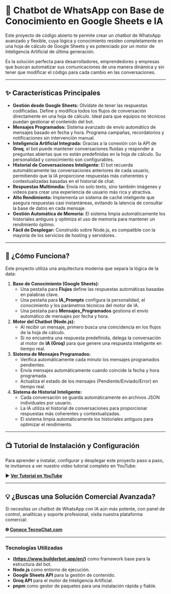# 🤖 Chatbot de WhatsApp con Base de Conocimiento en Google Sheets e IA

Este proyecto de código abierto te permite crear un chatbot de WhatsApp avanzado y flexible, cuya lógica y conocimiento residen completamente en una hoja de cálculo de Google Sheets y es potenciado por un motor de Inteligencia Artificial de última generación.

Es la solución perfecta para desarrolladores, emprendedores y empresas que buscan automatizar sus comunicaciones de una manera dinámica y sin tener que modificar el código para cada cambio en las conversaciones.

---

## ✨ Características Principales

*   **Gestión desde Google Sheets:** Olvídate de tener las respuestas codificadas. Define y modifica todos los flujos de conversación directamente en una hoja de cálculo. Ideal para que equipos no técnicos puedan gestionar el contenido del bot.
*   **Mensajes Programados:** Sistema avanzado de envío automático de mensajes basado en fecha y hora. Programa campañas, recordatorios y notificaciones sin intervención manual.
*   **Inteligencia Artificial Integrada:** Gracias a la conexión con la API de **Groq**, el bot puede mantener conversaciones fluidas y responder a preguntas abiertas que no están predefinidas en la hoja de cálculo. Su personalidad y conocimiento son configurables.
*   **Historial de Conversaciones Inteligente:** El bot recuerda automáticamente las conversaciones anteriores de cada usuario, permitiendo que la IA proporcione respuestas más coherentes y contextualizadas basadas en el historial de chat.
*   **Respuestas Multimedia:** Envía no solo texto, sino también imágenes y videos para crear una experiencia de usuario más rica y atractiva.
*   **Alto Rendimiento:** Implementa un sistema de caché inteligente que asegura respuestas casi instantáneas, evitando la latencia de consultar la base de datos en cada mensaje.
*   **Gestión Automática de Memoria:** El sistema limpia automáticamente los historiales antiguos y optimiza el uso de memoria para mantener un rendimiento óptimo.
*   **Fácil de Desplegar:** Construido sobre Node.js, es compatible con la mayoría de los servicios de hosting y servidores.

---

## 🚀 ¿Cómo Funciona?

Este proyecto utiliza una arquitectura moderna que separa la lógica de la data:

1.  **Base de Conocimiento (Google Sheets):**
    *   Una pestaña para **Flujos** define las respuestas automáticas basadas en palabras clave.
    *   Una pestaña para **IA_Prompts** configura la personalidad, el conocimiento y los parámetros técnicos del motor de IA.
    *   Una pestaña para **Mensajes_Programados** gestiona el envío automático de mensajes por fecha y hora.
2.  **Motor del Chatbot (Node.js):**
    *   Al recibir un mensaje, primero busca una coincidencia en los flujos de la hoja de cálculo.
    *   Si no encuentra una respuesta predefinida, delega la conversación al motor de **IA (Groq)** para que genere una respuesta inteligente en tiempo real.
3.  **Sistema de Mensajes Programados:**
    *   Verifica automáticamente cada minuto los mensajes programados pendientes.
    *   Envía mensajes automáticamente cuando coincide la fecha y hora programada.
    *   Actualiza el estado de los mensajes (Pendiente/Enviado/Error) en tiempo real.
4.  **Sistema de Historial Inteligente:**
    *   Cada conversación se guarda automáticamente en archivos JSON individuales por usuario.
    *   La IA utiliza el historial de conversaciones para proporcionar respuestas más coherentes y contextualizadas.
    *   El sistema limpia automáticamente los historiales antiguos para optimizar el rendimiento.

---

## 📺 Tutorial de Instalación y Configuración

Para aprender a instalar, configurar y desplegar este proyecto paso a paso, te invitamos a ver nuestro video tutorial completo en YouTube:

**▶️ [Ver Tutorial en YouTube](https://www.youtube.com/watch?v=l7jqPILqBZv)**

---

## 💡 ¿Buscas una Solución Comercial Avanzada?

Si necesitas un chatbot de WhatsApp con IA aún más potente, con panel de control, analíticas y soporte profesional, visita nuestra plataforma comercial:

**🌐 [Conoce TecnoChat.com](https://tecnochat.com/)**

---

### Tecnologías Utilizadas

*   **(https://www.builderbot.app/en/)** como framework base para la estructura del bot.
*   **Node.js** como entorno de ejecución.
*   **Google Sheets API** para la gestión de contenido.
*   **Groq API** para el motor de Inteligencia Artificial.
*   **pnpm** como gestor de paquetes para una instalación rápida y fiable.